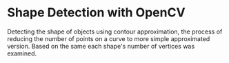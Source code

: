 # Shape Detection with OpenCV

Detecting the shape of objects using contour approximation, the process of reducing the number of points on a curve to more simple approximated version. Based on the same each shape's number of vertices was examined.